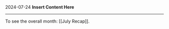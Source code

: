 2024-07-24
__Insert Content Here__
_______________________
To see the overall month: [[July Recap]].
